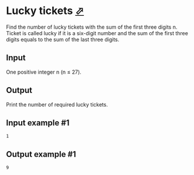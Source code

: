 # Lucky tickets [⬀](https://www.e-olymp.com/en/problems/128)
Find the number of lucky tickets with the sum of the first three digits n. Ticket is called lucky if it is a six-digit number and the sum of the first three digits equals to the sum of the last three digits.

## Input
One positive integer n (n ≤ 27).

## Output
Print the number of required lucky tickets.

## Input example #1
```
1
```

## Output example #1
```
9
```
